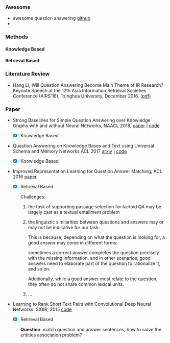 ### Awesome

+ awesome question answering [github](https://github.com/dapurv5/awesome-question-answering)
+ 

### Methods

#### Knowledge Based

#### Retrieval Based

### Literature Review

+ Hang Li, Will Question Answering Become Main Theme of IR Research? Keynote Speech at the 12th Asia Information Retrieval Societies Conference (AIRS'16), Tsinghua University, December 2016. ([pdf](http://www.hangli-hl.com/uploads/3/4/4/6/34465961/airs_2016_question_answering.pdf))

### Paper

- Strong Baselines for Simple Question Answering over Knowledge Graphs with and without Neural Networks, NAACL 2018, [paper](http://aclweb.org/anthology/N18-2047) | [code](https://github.com/castorini/BuboQA)

  - [x]  Knowledge Based

- Question Answering on Knowledge Bases and Text using Universal Schema and Memory Networks ACL 2017 [arxiv](https://arxiv.org/abs/1704.08384) | [code](https://github.com/rajarshd/TextKBQA)

  - [x] Knowledge Based

- Improved Representation Learning for Question Answer Matching, ACL 2016 [paper](http://www.aclweb.org/anthology/P/P16/P16-1044.pdf)

  - [x] Retrieval Based

    Challenges: 

    1. the task of supporting passage selection for factoid QA may be largely cast as a textual entailment problem

    2. the linguistic similarities between questions and answers may or may not be
       indicative for our task. 

       This is because, depending on what the question is looking for, a good answer may come in different forms: 

       sometimes a correct answer completes the question precisely with the missing information, and in other scenarios, good answers need to elaborate part of the question to rationalize it, and so on. 

       Additionally, while a good answer must relate to the question, they often do
       not share common lexical units.

    3. ...

- Learning to Rank Short Text Pairs with Convolutional Deep Neural Networks. SIGIR, 2015 [code](https://github.com/aseveryn/deep-qa)

  - [x] Retrieval Based

    **Question**: match question and answer sentences, how to solve the entities association problem? 